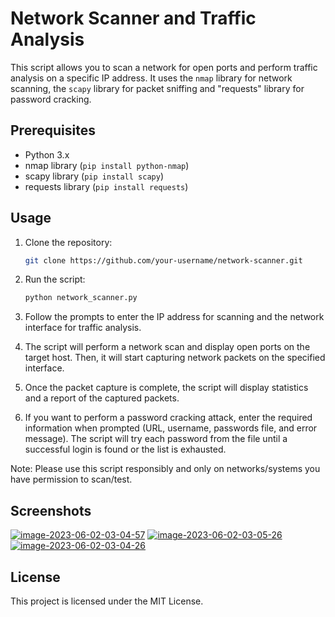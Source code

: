 # Network Scanner and Traffic Analysis

This script allows you to scan a network for open ports and perform traffic analysis on a specific IP address. It uses the `nmap` library for network scanning, the `scapy` library for packet sniffing and "requests" library for password cracking.

## Prerequisites

- Python 3.x
- nmap library (`pip install python-nmap`)
- scapy library (`pip install scapy`)
- requests library (`pip install requests`)

## Usage

1. Clone the repository:

   ```bash
   git clone https://github.com/your-username/network-scanner.git
   
 2. Run the script:
    ```bash
    python network_scanner.py
    
 3. Follow the prompts to enter the IP address for scanning and the network interface for traffic analysis.

 4. The script will perform a network scan and display open ports on the target host. Then, it will start capturing network packets on the specified interface.

 5. Once the packet capture is complete, the script will display statistics and a report of the captured packets.

 6. If you want to perform a password cracking attack, enter the required information when prompted (URL, username, passwords file, and error message). The script will try each password   from the file until a successful login is found or the list is exhausted.

Note: Please use this script responsibly and only on networks/systems you have permission to scan/test.

## Screenshots

<a href="https://imgbb.com/"><img src="https://i.ibb.co/mRRj4PN/image-2023-06-02-03-04-57.png" alt="image-2023-06-02-03-04-57" border="0"></a>
<a href="https://imgbb.com/"><img src="https://i.ibb.co/Mg3rBhS/image-2023-06-02-03-05-26.png" alt="image-2023-06-02-03-05-26" border="0"></a>
<a href="https://imgbb.com/"><img src="https://i.ibb.co/5v0tt0Q/image-2023-06-02-03-04-26.png" alt="image-2023-06-02-03-04-26" border="0"></a>

## License

This project is licensed under the MIT License.

